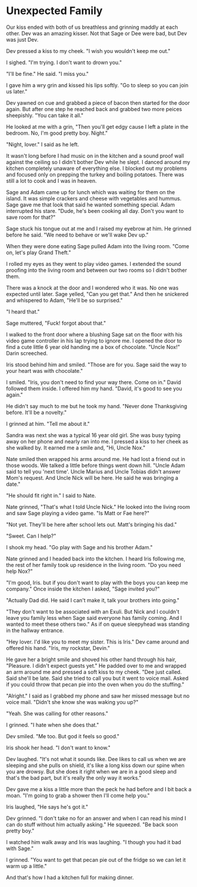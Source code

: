 # Unexpected Family

Our kiss ended with both of us breathless and grinning maddly at each other.  Dev was an amazing kisser.  Not that Sage or Dee were bad, but Dev was just Dev.

Dev pressed a kiss to my cheek.  "I wish you wouldn't keep me out."

I sighed.  "I'm trying.  I don't want to drown you."

"I'll be fine."  He said.  "I miss you."

I gave him a wry grin and kissed his lips softly.  "Go to sleep so you can join us later."

Dev yawned on cue and grabbed a piece of bacon then started for the door again.  But after one step he reached back and grabbed two more peices sheepishly.  "You can take it all."

He looked at me with a grin, "Then you'll get edgy cause I left a plate in the bedroom.  No, I'm good pretty boy. Night."

"Night, lover."  I said as he left.

It wasn't long before I had music on in the kitchen and a sound proof wall against the ceiling so I didn't bother Dev while he slept.  I danced around my kitchen completely unaware of everything else.  I blocked out my problems and focused only on prepping the turkey and boiling potatoes.  There was still a lot to cook and I was in heaven.

Sage and Adam came up for lunch which was waiting for them on the island.  It was simple crackers and cheese with vegetables and hummus.  Sage gave me that look that said he wanted something special.  Adam interrupted his stare. "Dude, he's been cooking all day.  Don't you want to save room for that?"

Sage stuck his tongue out at me and I raised my eyebrow at him.  He grinned before he said.  "We need to behave or we'll wake Dev up."

When they were done eating Sage pulled Adam into the living room.  "Come on, let's play Grand Theft."

I rolled my eyes as they went to play video games.  I extended the sound proofing into the living room and between our two rooms so I didn't bother them.

There was a knock at the door and I wondered who it was.  No one was expected until later.  Sage yelled, "Can you get that."  And then he snickered and whispered to Adam, "He'll be so surprised."

"I heard that."

Sage muttered, "Fuck! forgot about that."

I walked to the front door where a blushing Sage sat on the floor with his video game controller in his lap trying to ignore me.  I opened the door to find a cute little 6 year old handing me a box of chocolate. "Uncle Nox!" Darin screeched.

Iris stood behind him and smiled.  "Those are for you.  Sage said the way to your heart was with chocolate."

I smiled.  "Iris, you don't need to find your way there.  Come on in."  David followed them inside.  I offered him my hand.  "David, it's good to see you again."

He didn't say much to me but he took my hand.  "Never done Thanksgiving before.  It'll be a novelty."

I grinned at him.  "Tell me about it."

Sandra was next she was a typical 16 year old girl.  She was busy typing away on her phone and nearly ran into me.  I pressed a kiss to her cheek as she walked by.  It earned me a smile and, "Hi, Uncle Nox."

Nate smiled then wrapped his arms around me.  He had lost a friend out in those woods.  We talked a little before things went down hill.  "Uncle Adam said to tell you 'next time'.  Uncle Marius and Uncle Tobias didn't answer Mom's request.  And Uncle Nick will be here.  He said he was bringing a date."

"He should fit right in." I said to Nate.

Nate grinned, "That's what I told Uncle Nick."  He looked into the living room and saw Sage playing a video game.  "Is Matt or Fae here?"

"Not yet.  They'll be here after school lets out.  Matt's bringing his dad."

"Sweet.  Can I help?"

I shook my head.  "Go play with Sage and his brother Adam."

Nate grinned and I headed back into the kitchen.  I heard Iris following me, the rest of her family took up residence in the living room.  "Do you need help Nox?"

"I'm good, Iris.  but if you don't want to play with the boys you can keep me company."  Once inside the kitchen I asked, "Sage invited you?"

"Actually Dad did.  He said I can't make it, talk your brothers into going."

"They don't want to be associated with an Exuli.  But Nick and I couldn't leave you family less when Sage said everyone has family coming.  And I wanted to meet these others two."  As if on queue sleepyhead was standing in the hallway entrance.

"Hey lover.  I'd like you to meet my sister.  This is Iris."  Dev came around and offered his hand.  "Iris, my rockstar, Devin."

He gave her a bright smile and shoved his other hand through his hair, "Pleasure.  I didn't expect guests yet."  He padded over to me and wrapped an arm around me and pressed a soft kiss to my cheek.  "Dee just called.  Said she'll be late.  Said she tried to call you but it went to voice mail.  Asked if you could throw that pecan pie into the oven when you do the stuffing."

"Alright."  I said as I grabbed my phone and saw her missed message but no voice mail.  "Didn't she know she was waking you up?"

"Yeah.  She was calling for other reasons."

I grinned.  "I hate when she does that."

Dev smiled.  "Me too.  But god it feels so good."

Iris shook her head.  "I don't want to know."

Dev laughed.  "It's not what it sounds like.  Dee likes to call us when we are sleeping and she pulls on shield, it's like a long kiss down our spine when you are drowsy.  But she does it right when we are in a good sleep and that's the bad part, but it's really the only way it works."

Dev gave me a kiss a little more than the peck he had before and I bit back a moan.  "I'm going to grab a shower then I'll come help you."

Iris laughed, "He says he's got it."

Dev grinned.  "I don't take no for an answer and when I can read his mind I can do stuff without him actually asking."  He squeezed.  "Be back soon pretty boy."

I watched him walk away and Iris was laughing. "I though you had it bad with Sage."

I grinned.  "You want to get that pecan pie out of the fridge so we can let it warm up a little."

And that's how I had a kitchen full for making dinner.